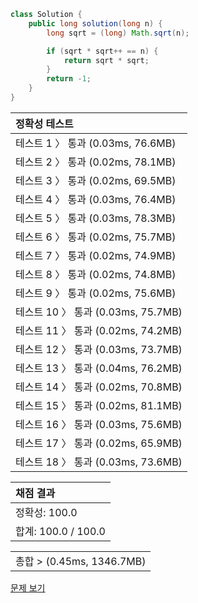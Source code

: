 ```java
class Solution {
    public long solution(long n) {
        long sqrt = (long) Math.sqrt(n);

        if (sqrt * sqrt++ == n) {
            return sqrt * sqrt;
        }
        return -1;
    }
}
```
 | 정확성 테스트 |
 |  :-  |
 | 테스트 1 〉 통과 (0.03ms, 76.6MB) |
 | 테스트 2 〉 통과 (0.02ms, 78.1MB) |
 | 테스트 3 〉 통과 (0.02ms, 69.5MB) |
 | 테스트 4 〉 통과 (0.03ms, 76.4MB) |
 | 테스트 5 〉 통과 (0.03ms, 78.3MB) |
 | 테스트 6 〉 통과 (0.02ms, 75.7MB) |
 | 테스트 7 〉 통과 (0.02ms, 74.9MB) |
 | 테스트 8 〉 통과 (0.02ms, 74.8MB) |
 | 테스트 9 〉 통과 (0.02ms, 75.6MB) |
 | 테스트 10 〉 통과 (0.03ms, 75.7MB) |
 | 테스트 11 〉 통과 (0.02ms, 74.2MB) |
 | 테스트 12 〉 통과 (0.03ms, 73.7MB) |
 | 테스트 13 〉 통과 (0.04ms, 76.2MB) |
 | 테스트 14 〉 통과 (0.02ms, 70.8MB) |
 | 테스트 15 〉 통과 (0.02ms, 81.1MB) |
 | 테스트 16 〉 통과 (0.03ms, 75.6MB) |
 | 테스트 17 〉 통과 (0.02ms, 65.9MB) |
 | 테스트 18 〉 통과 (0.03ms, 73.6MB) |

 | 채점 결과 |
 | :- |
 | 정확성: 100.0 |
 | 합계: 100.0 / 100.0 |

 ||
 | :- |
 | 총합 > (0.45ms, 1346.7MB) |

[문제 보기](https://programmers.co.kr/learn/courses/30/lessons/12934?language=java)